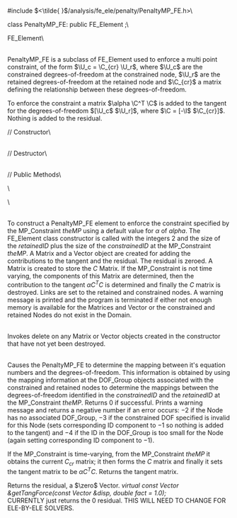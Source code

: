 \
\#include $<\tilde{ }$/analysis/fe_ele/penalty/PenaltyMP_FE.h$>$\

class PenaltyMP_FE: public FE_Element ;\

FE_Element\

\
PenaltyMP_FE is a subclass of FE_Element used to enforce a multi point
constraint, of the form $\U_c = \C_{cr} \U_r$, where $\U_c$ are the
constrained degrees-of-freedom at the constrained node, $\U_r$ are the
retained degrees-of-freedom at the retained node and $\C_{cr}$ a matrix
defining the relationship between these degrees-of-freedom.

To enforce the constraint a matrix $\alpha \C^T \C$ is added to the
tangent for the degrees-of-freedom $[\U_c$ $\U_r]$, where $\C = [-\I$
$\C_{cr}]$. Nothing is added to the residual.

// Constructor\

\
// Destructor\

\
// Public Methods\

\

\

\
To construct a PenaltyMP_FE element to enforce the constraint specified
by the MP_Constraint *theMP* using a default value for $\alpha$ of
$alpha$. The FE_Element class constructor is called with the integers
$2$ and the size of the *retainedID* plus the size of the
*constrainedID* at the MP_Constraint *theMP*. A Matrix and a Vector
object are created for adding the contributions to the tangent and the
residual. The residual is zeroed. A Matrix is created to store the $C$
Matrix. If the MP_Constraint is not time varying, the components of this
Matrix are determined, then the contribution to the tangent
$\alpha C^TC$ is determined and finally the $C$ matrix is destroyed.
Links are set to the retained and constrained nodes. A warning message
is printed and the program is terminated if either not enough memory is
available for the Matrices and Vector or the constrained and retained
Nodes do not exist in the Domain.

\
Invokes delete on any Matrix or Vector objects created in the
constructor that have not yet been destroyed.

\
Causes the PenaltyMP_FE to determine the mapping between it's equation
numbers and the degrees-of-freedom. This information is obtained by
using the mapping information at the DOF_Group objects associated with
the constrained and retained nodes to determine the mappings between the
degrees-of-freedom identified in the *constrainedID* and the
*retainedID* at the MP_Constraint *theMP*. Returns $0$ if successful.
Prints a warning message and returns a negative number if an error
occurs: $-2$ if the Node has no associated DOF_Group, $-3$ if the
constrained DOF specified is invalid for this Node (sets corresponding
ID component to $-1$ so nothing is added to the tangent) and $-4$ if the
ID in the DOF_Group is too small for the Node (again setting
corresponding ID component to $-1$).

If the MP_Constraint is time-varying, from the MP_Constraint *theMP* it
obtains the current $C_{cr}$ matrix; it then forms the $C$ matrix and
finally it sets the tangent matrix to be $\alpha
C^TC$. Returns the tangent matrix.

Returns the residual, a $\zero$ Vector.
*virtual const Vector &getTangForce(const Vector &disp, double fact =
1.0);* \
CURRENTLY just returns the $0$ residual. THIS WILL NEED TO CHANGE FOR
ELE-BY-ELE SOLVERS.
